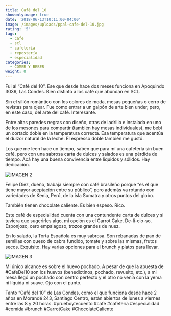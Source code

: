 ```yaml
---
title: Café del 10
showonlyimage: true
date: '2018-06-13T10:11:00-04:00'
image: /images/uploads/ppal-cafe-del-10.jpg
rating: '5'
tags:
  - cafe
  - scl
  - cafetería
  - repostería
  - especialidad
categories:
  - COMER Y BEBER
weight: 0
---
```

Fui al “Café del 10”. Ese que desde hace dos meses funciona en Apoquindo 3039, Las Condes. Bien distinto a los café que abundan en SCL. 

<!--more-->

Sin el sillón romántico con los colores de moda, mesas pequeñas o cerro de revistas para ojear. Fue como entrar a un galpón de arte bien under, pero, en este caso, del arte del café. Interesante.

Entre altas paredes negras con diseño, otras de ladrillo e instalada en uno de los mesones para compartir (también hay mesas individuales), me bebí un cortado doble en la temperatura correcta. Esa temperatura que acentúa el dulzor natural de la leche. El espresso doble también me gustó.

Los que me leen hace un tiempo, saben que para mí una cafetería sin buen café, pero con una sabrosa carta de dulces y salados es una pérdida de tiempo. Acá hay una buena convivencia entre líquidos y sólidos. Hay dedicación.

![IMAGEN 2](/images/uploads/interrogacio-n.jpg)

Felipe Diez, dueño, trabaja siempre con café brasileño porque “es el que tiene mayor aceptación entre su público”, pero además va rotando con variedades de Kenia, Perú, de la isla Sumatra y otros puntos del globo.

También tienen chocolate caliente. Es bien espeso. Rico.

Este café de especialidad cuenta con una contundente carta de dulces y si tuviera que sugerirles algo, mí opción es el Carrot Cake. De-li-cio-so. Esponjoso, cero empalagoso, trozos grandes de nuez.

En lo salado, la Torta Española es muy sabrosa. Son rebanadas de pan de semillas con queso de cabra fundido, tomate y sobre las mismas, frutos secos. Exquisito. Hay varias opciones para el brunch y platos para llevar.

![IMAGEN 3](/images/uploads/interrogacio-n.jpg)

Mi único alcance es sobre el huevo pochado. A pesar de que la apuesta de #CafeDel10 son los huevos (benedictinos, pochado, revuelto, etc.), a mi mesa llegó un pochado con centro perfecto y el otro no venía con la yema ni líquida ni suave. Ojo con el punto.

Tanto “Café del 10” de Las Condes, como el que funciona desde hace 2 años en Morandé 243, Santiago Centro, están abiertos de lunes a viernes entre las 8 y 20 horas. #prueboytecuento #café #cafetería #especialidad #comida #brunch #CarrotCake #ChocolateCaliente
